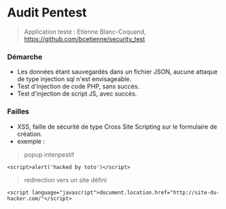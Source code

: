 # Audit Pentest

> Application testé : Etienne Blanc-Coquand, https://github.com/bcetienne/security_test

### Démarche

- Les données étant sauvegardés dans un fichier JSON, aucune attaque de type injection sql n'est envisageable.
- Test d'injection de code PHP, sans succès.
- Test d'injection de script JS, avec succès.

### Failles 

- XSS, faille de sécurité de type Cross Site Scripting sur le formulaire de création.
- exemple :
> popup intenpestif

`<script>alert('hacked by toto')</script>`

> redirection vers un site défini

`<script language="javascript">document.location.href="http://site-du-hacker.com/"</script>`

